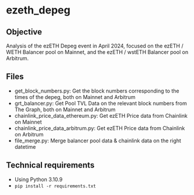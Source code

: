 # ezeth_depeg

## Objective
Analysis of the ezETH Depeg event in April 2024, focused on the ezETH / WETH Balancer pool on Mainnet, and the ezETH / wstETH Balancer pool on Arbitrum.

## Files
- get_block_numbers.py: Get the block numbers corresponding to the times of the depeg, both on Mainnet and Arbitrum
- grt_balancer.py: Get Pool TVL Data on the relevant block numbers from The Graph, both on Mainnet and Arbitrum
- chainlink_price_data_ethereum.py: Get ezETH Price data from Chainlink on Mainnet
- chainlink_price_data_arbitrum.py: Get ezETH Price data from Chainlink on Arbitrum
- file_merge.py: Merge balancer pool data & chainlink data on the right datetime

## Technical requirements
- Using Python 3.10.9
- `pip install -r requirements.txt`